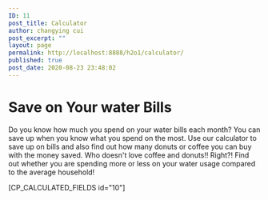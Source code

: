 ```yaml
---
ID: 11
post_title: Calculator
author: changying cui
post_excerpt: ""
layout: page
permalink: http://localhost:8888/h2o1/calculator/
published: true
post_date: 2020-08-23 23:48:02
---
```

<h1>Save on Your water Bills</h1>
Do you know how much you spend on your water bills each month? You can save up when you know what you spend on the most.
Use our calculator to save up on bills and also find out how many donuts or coffee you can buy with the money saved. Who doesn't love coffee and donuts!! Right?!
Find out whether you are spending more or less on your water usage compared to the average household!

[CP_CALCULATED_FIELDS id="10"]
